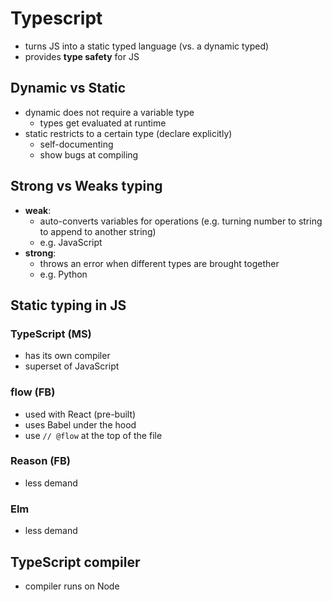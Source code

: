 # Typescript

- turns JS into a static typed language (vs. a dynamic typed)
- provides **type safety** for JS

## Dynamic vs Static

- dynamic does not require a variable type
  - types get evaluated at runtime
- static restricts to a certain type (declare explicitly)
  - self-documenting
  - show bugs at compiling

## Strong vs Weaks typing

- **weak**:
  - auto-converts variables for operations (e.g. turning number to string to append to another string)
  - e.g. JavaScript
- **strong**:
  - throws an error when different types are brought together
  - e.g. Python

## Static typing in JS

### TypeScript (MS)

- has its own compiler
- superset of JavaScript

### flow (FB)

- used with React (pre-built)
- uses Babel under the hood
- use `// @flow` at the top of the file

### Reason (FB)

- less demand

### Elm

- less demand

## TypeScript compiler

- compiler runs on Node
